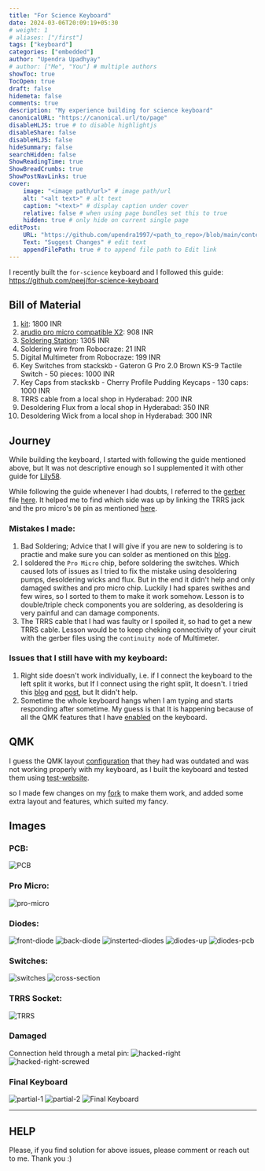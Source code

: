 ```yaml
---
title: "For Science Keyboard"
date: 2024-03-06T20:09:19+05:30
# weight: 1
# aliases: ["/first"]
tags: ["keyboard"]
categories: ["embedded"]
author: "Upendra Upadhyay"
# author: ["Me", "You"] # multiple authors
showToc: true
TocOpen: true
draft: false
hidemeta: false
comments: true
description: "My experience building for science keyboard"
canonicalURL: "https://canonical.url/to/page"
disableHLJS: true # to disable highlightjs
disableShare: false
disableHLJS: false
hideSummary: false
searchHidden: false
ShowReadingTime: true
ShowBreadCrumbs: true
ShowPostNavLinks: true
cover:
    image: "<image path/url>" # image path/url
    alt: "<alt text>" # alt text
    caption: "<text>" # display caption under cover
    relative: false # when using page bundles set this to true
    hidden: true # only hide on current single page
editPost:
    URL: "https://github.com/upendra1997/<path_to_repo>/blob/main/content"
    Text: "Suggest Changes" # edit text
    appendFilePath: true # to append file path to Edit link
---
```


I recently built the `for-science` keyboard and I followed this guide: https://github.com/peej/for-science-keyboard

## Bill of Material
1. [kit](https://stackskb.com/store/for-science-split-keyboard-diy-kit/): 1800 INR
2. [arudio pro micro compatible X2](https://robocraze.com/products/pro-micro-5v-mini-leonardo-compatible-with-arduino): 908 INR
3. [Soldering Station](https://robocraze.com/products/soldron-variable-wattage-micro-soldering-station): 1305 INR
4. Soldering wire from Robocraze: 21 INR
5. Digital Multimeter from Robocraze: 199 INR
6. Key Switches from stackskb - Gateron G Pro 2.0 Brown KS-9 Tactile Switch - 50 pieces: 1000 INR
7. Key Caps from stackskb - Cherry Profile Pudding Keycaps - 130 caps: 1000 INR
8. TRRS cable from a local shop in Hyderabad: 200 INR
9. Desoldering Flux from a local shop in Hyderabad: 350 INR
10. Desoldering Wick from a local shop in Hyderabad: 300 INR

## Journey

While building the keyboard, I started with following the guide mentioned above, but It was not descriptive enough so I supplemented it with other guide for [Lily58](https://github.com/kata0510/Lily58/blob/master/Pro/Doc/buildguide_en.md).

While following the guide whenever I had doubts, I referred to the [gerber](https://github.com/peej/for-science-keyboard/tree/master/gerber) file [here](https://www.gerblook.org/). It helped me to find which side was up by linking the TRRS jack and the pro micro's `D0` pin as mentioned [here](https://golem.hu/article/pro-micro-pinout/).


### Mistakes I made:
1. Bad Soldering; Advice that I will give if you are new to soldering is to practie and make sure you can solder as mentioned on this [blog](https://learn.adafruit.com/adafruit-guide-excellent-soldering/common-problems).
2. I soldered the `Pro Micro` chip, before soldering the switches. Which caused lots of issues as I tried to fix the mistake using desoldering pumps, desoldering wicks and flux. But in the end it didn't help and only damaged swithes and pro micro chip. Luckily I had spares swithes and few wires, so I sorted to them to make it work somehow. Lesson is to double/triple check components you are soldering, as desoldering is very painful and can damage components.
2. The TRRS cable that I had was faulty or I spoiled it, so had to get a new TRRS cable. Lesson would be to keep cheking connectivity of your ciruit with the gerber files using the `continuity mode` of Multimeter.

### Issues that I still have with my keyboard:
1. Right side doesn't work individually, i.e. if I connect the keyboard to the left split it works, but If I connect using the right split, It doesn't. I tried this [blog](https://docs.splitkb.com/hc/en-us/articles/360010588860-Only-one-half-of-my-keyboard-works-at-a-time-but-not-when-they-are-both-connected) and [post](https://www.reddit.com/r/ErgoMechKeyboards/comments/qq1o8q/how_to_best_start_debugging_this/), but It didn't help.
2. Sometime the whole keyboard hangs when I am typing and starts responding after sometime. My guess is that It is happening because of all the QMK features that I have [enabled](https://github.com/qmk/qmk_firmware/compare/master...upendra1997:qmk_firmware:master) on the keyboard.

## QMK
I guess the QMK layout [configuration](https://config.qmk.fm/#/for_science/LAYOUT_split_4x5_3) that they had was outdated and was not working properly with my keyboard, as I built the keyboard and tested them using [test-website](https://config.qmk.fm/#/test).

so I made few changes on my [fork](https://github.com/upendra1997/qmk_firmware) to make them work, and added some extra layout and features, which suited my fancy.

## Images
### PCB:
![PCB](images/emty-pcb.jpg)
### Pro Micro:
![pro-micro](images/pro-micro.jpg)
### Diodes:
![front-diode](images/diode-single.jpg)
![back-diode](images/diode-multiple.jpg)
![insterted-diodes](images/inserted-diodes.jpg)
![diodes-up](images/diodes-up.jpg)
![diodes-pcb](images/diodes-pcb.jpg)
### Switches:
![switches](images/switches.jpg)
![cross-section](images/cross-section.jpg)
### TRRS Socket:
![TRRS](images/left-board.jpg)
### Damaged 
Connection held through a metal pin:
![hacked-right](images/hacked-right-board.jpg)
![hacked-right-screwed](images/hacked-screwed.JPG)
### Final Keyboard
![partial-1](images/partial-2.JPG)
![partial-2](images/partial-board.JPG)
![Final Keyboard](images/complete.JPG)

------

## HELP
Please, if you find solution for above issues, please comment or reach out to me. Thank you :)

